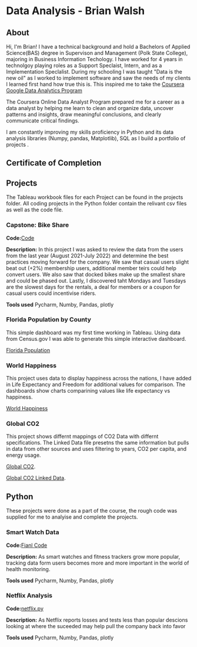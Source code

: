 # Data Analysis - Brian Walsh

## About
Hi, I'm Brian! I have a technical background and hold a Bachelors of Applied Science(BAS) degree in Supervison and Management (Polk State College), majoring in Business Information Techology. I have worked for 4 years in technolgoy playing roles as a Support Speclaist, Intern, and as a Implementation Speclalist. During my schooling I was taught "Data is the new oil" as I worked to implement software and saw the needs of my clients I learned first hand how true this is. This inspired me to take the [Coursera Google Data Analytics Program](https://bit.ly/3zrdKdK)

The Coursera Online Data Analyst Program prepared me for a career as a data analyst by helping me learn to clean and organize data, uncover patterns and insights, draw meaningful conclusions, and clearly communicate critical findings. 

I am constantly improving my skills proficiency in Python and its data analysis libraries (Numpy, pandas, Matplotlib), SQL as I build a portfolio of projects .

## Certificate of Completion


## Projects
The Tableau workbook files for each Project can be found in the projects folder. All coding projects in the Python folder contain the relivant csv files as well as the code file. 

### Capstone: Bike Share
**Code:**[Code](https://github.com/Brian-Walsh-0396/Data-Analysis/tree/main/Projects/Capstone)

**Description:** In this project I was asked to review the data from the users from the last year (August 2021-July 2022) and determine the best practices moving forward for the company. We saw that casual users slight beat out (+2%) membership users, additional member teirs could help convert users. We also saw that docked bikes make up the smallest share and could be phased out. Lastly, I discovered taht Mondays and Tuesdays are the slowest days for the rentals, a deal for members or a coupon for casual users could incentivise riders.

**Tools used** Pycharm, Numby, Pandas, plotly

### Florida Population by County
This simple dashboard was my first time working in Tableau. Using data from Census.gov I was able to generate this simple interactive dashboard. 

[Florida Population](https://public.tableau.com/app/profile/brian.walsh2283/viz/FloridaCountyPop/Dashboard1?publish=yes)

### World Happiness
This project uses data to display happiness across the nations, I have added in Life Expectancy and Freedom for additional values for comparison. The dashboards show charts comparining values like life expectancy vs happiness. 

[World Happiness](https://public.tableau.com/app/profile/brian.walsh2283/viz/WorldHappiness_16595671474250/Sheet2?publish=yes)

### Global CO2
This project shows differnt mappings of CO2 Data with differnt specifications. The Linked Data file presetns the same information but pulls in data from other sources and uses filtering to years, CO2 per capita, and energy usage.

[Global CO2](https://public.tableau.com/app/profile/brian.walsh2283/viz/GlobalCo2_16595688553310/CO2CapitaRegion?publish=yes).

[Global CO2 Linked Data](https://public.tableau.com/app/profile/brian.walsh2283/viz/GlobalCO2_LinkedData/Sheet1?publish=yes).


## Python
These projects were done as a part of the course, the rough code was supplied for me to analyise and complete the projects. 

### Smart Watch Data
**Code:**[Fianl Code](https://github.com/Brian-Walsh-0396/Data-Analysis/blob/main/Projects/Python/Smartwatch%20Data%20Analysis/Code.py)

**Description:** As smart watches and fitness trackers grow more popular, tracking data form users becomes more and more important in the world of health monitoring. 

**Tools used** Pycharm, Numby, Pandas, plotly

### Netflix Analysis
**Code:**[netflix.py](https://github.com/Brian-Walsh-0396/Data-Analysis/blob/main/Projects/Python/Netflix%20Analysis/main.py)

**Description:** As Netflix reports losses and tests less than popular descions looking at where the suceeded may help pull the company back into favor

**Tools used** Pycharm, Numby, Pandas, plotly



